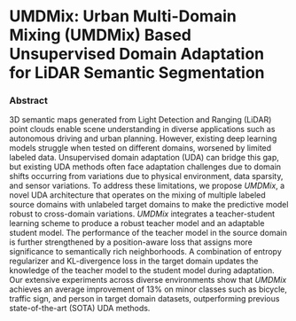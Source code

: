 # UMDMix: Urban Multi-Domain Mixing (UMDMix) Based Unsupervised Domain Adaptation for LiDAR Semantic Segmentation
### Abstract
3D semantic maps generated from Light Detection and Ranging (LiDAR) point clouds enable scene understanding in diverse applications such as autonomous driving and urban planning. However, existing deep learning models struggle when tested on different domains, worsened by limited labeled data. Unsupervised domain adaptation (UDA) can bridge this gap, but existing UDA methods often face adaptation challenges due to domain shifts occurring from variations due to physical environment, data sparsity, and sensor variations. To address these limitations, we propose *UMDMix*, a novel UDA architecture that operates on the mixing of multiple labeled source domains with unlabeled target domains to make the predictive model robust to cross-domain variations. *UMDMix* integrates a teacher-student learning scheme to produce a robust teacher model and an adaptable student model. The performance of the teacher model in the source domain is further strengthened by a position-aware loss that assigns more significance to semantically rich neighborhoods. A combination of entropy regularizer and KL-divergence loss in the target domain updates the knowledge of the teacher model to the student model during adaptation. Our extensive experiments across diverse environments show that *UMDMix* achieves an average improvement of 13\% on minor classes such as bicycle, traffic sign, and person in target domain datasets, outperforming previous state-of-the-art (SOTA) UDA methods.
